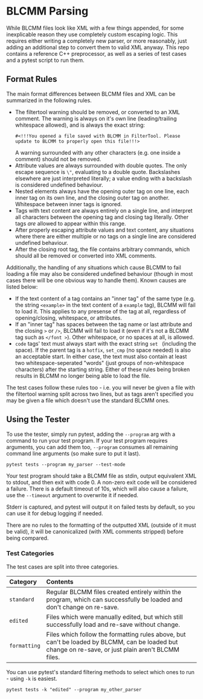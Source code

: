 # BLCMM Parsing
While BLCMM files look like XML with a few things appended, for some inexplicable reason they use
completely custom escaping logic. This requires either writing a completely new parser, or more
reasonably, just adding an additional step to convert them to valid XML anyway. This repo contains a
reference C++ preprocessor, as well as a series of test cases and a pytest script to run them.

## Format Rules
The main format differences between BLCMM files and XML can be summarized in the following rules.

- The filtertool warning should be removed, or converted to an XML comment. The warning is always on
  it's own line (leading/trailing whitespace allowed), and is always the exact string:
  ```
  #<!!!You opened a file saved with BLCMM in FilterTool. Please update to BLCMM to properly open this file!!!>
  ```
  A warning surrounded with any other characters (e.g. one inside a comment) should not be removed.
- Attribute values are always surrounded with double quotes. The only escape sequence is `\"`,
  evaluating to a double quote. Backslashes elsewhere are just interpreted literally; a value ending
  with a backslash is considered undefined behaviour.
- Nested elements always have the opening outer tag on one line, each inner tag on its own line,
  and the closing outer tag on another. Whitespace between inner tags is ignored.
- Tags with text content are always entirely on a single line, and interpret all characters between
  the opening tag and closing tag literally. Other tags *are* allowed to appear within this range.
- After properly escaping attribute values and text content, any situations where there are either
  multiple or no tags on a single line are considered undefined behaviour.
- After the closing root tag, the file contains arbitrary commands, which should all be removed or
  converted into XML comments.

Additionally, the handling of any situations which cause BLCMM to fail loading a file may also be
considered undefined behaviour (though in most cases there will be one obvious way to handle them).
Known causes are listed below:
- If the text content of a tag contains an "inner tag" of the same type (e.g. the string `<example>`
  in the text content of a `example` tag), BLCMM will fail to load it. This applies to any presense
  of the tag at all, regardless of opening/closing, whitespace, or attributes.
- If an "inner tag" has spaces between the tag name or last attribute and the closing `>` or `/>`,
  BLCMM will fail to load it (even if it's not a BLCMM tag such as `</font >`). Other whitespace,
  or no spaces at all, is allowed.
- `code` tags' text must always start with the exact string `set ` (including the space). If the
  parent tag is a `hotfix`, `set_cmp` (no space needed) is also an acceptable start. In either
  case, the text must also contain at least two whitespace-seperated "words" (just groups of
  non-whitespace characters) after the starting string. Either of these rules being broken results
  in BLCMM no longer being able to load the file.

The test cases follow these rules too - i.e. you will never be given a file with the filtertool
warning split across two lines, but as tags aren't specified you may be given a file which doesn't
use the standard BLCMM ones.

## Using the Tester
To use the tester, simply run pytest, adding the `--program` arg with a command to run your test
program. If your test program requires arguments, you can add them too, `--program` consumes all
remaining command line arguments (so make sure to put it last).

```
pytest tests --program my_parser --test-mode
```

Your test program should take a BLCMM file as stdin, output equivalent XML to stdout, and then exit
with code 0. A non-zero exit code will be considered a failure. There is a default timeout of 10s,
which will also cause a failure, use the `--timeout` argument to overwrite it if needed.

Stderr is captured, and pytest will output it on failed tests by default, so you can use it for
debug logging if needed.

There are no rules to the formatting of the outputted XML (outside of it must be valid), it will be
canonicalized (with XML comments stripped) before being compared.

### Test Categories
The test cases are split into three categories.

Category     | Contents
:------------|:---------
`standard`   | Regular BLCMM files created entirely within the program, which can successfully be loaded and don't change on re-save.
`edited`     | Files which were manually edited, but which still successfully load and re-save without change.
`formatting` | Files which follow the formatting rules above, but can't be loaded by BLCMM, can be loaded but change on re-save, or just plain aren't BLCMM files.

You can use pytest's standard filtering methods to select which ones to run - using `-k` is easiest.

```
pytest tests -k "edited" --program my_other_parser
```
